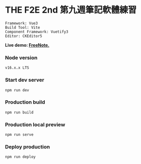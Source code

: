 # THE F2E 2nd 第九週筆記軟體練習

```
Framework: Vue3
Build Tool: Vite
Component Framework: Vuetify3
Editor: CKEditor5
```

**Live demo: [FreeNote.](https://peiyu0725.github.io/vite-vue/)**

### Node version
```
v16.x.x LTS
```
### Start dev server
```
npm run dev
```
### Production build
```
npm run build
```
### Production local preview
```
npm run serve
```
### Deploy production
```
npm run deploy
```
